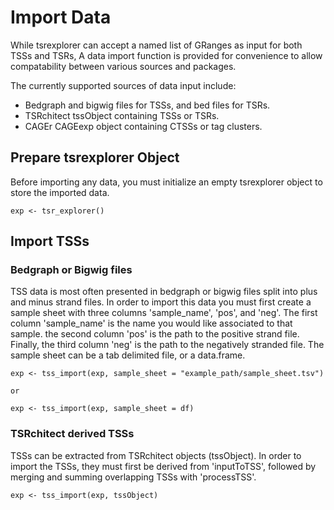 
# Import Data

While tsrexplorer can accept a named list of GRanges as input for both TSSs and TSRs, 
A data import function is provided for convenience to allow compatability between various sources and packages.

The currently supported sources of data input include:

* Bedgraph and bigwig files for TSSs, and bed files for TSRs.
* TSRchitect tssObject containing TSSs or TSRs.
* CAGEr CAGEexp object containing CTSSs or tag clusters.

## Prepare tsrexplorer Object

Before importing any data, you must initialize an empty tsrexplorer object to store the imported data.

```
exp <- tsr_explorer()
```

## Import TSSs

### Bedgraph or Bigwig files

TSS data is most often presented in bedgraph or bigwig files split into plus and minus strand files.
In order to import this data you must first create a sample sheet with three columns 'sample_name', 'pos', and 'neg'.
The first column 'sample_name' is the name you would like associated to that sample.
the second column 'pos' is the path to the positive strand file.
Finally, the third column 'neg' is the path to the negatively stranded file.
The sample sheet can be a tab delimited file, or a data.frame.

```
exp <- tss_import(exp, sample_sheet = "example_path/sample_sheet.tsv")

or

exp <- tss_import(exp, sample_sheet = df)
```

### TSRchitect derived TSSs

TSSs can be extracted from TSRchitect objects (tssObject).
In order to import the TSSs, they must first be derived from 'inputToTSS',
followed by merging and summing overlapping TSSs with 'processTSS'.


```
exp <- tss_import(exp, tssObject)
``` 
